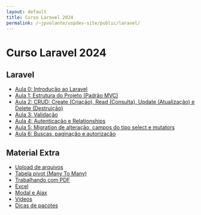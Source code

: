 ```yaml
---
layout: default
title: Curso Laravel 2024
permalink: /~jpvolante/uspdev-site/public/laravel/
---
```


# Curso Laravel 2024

## Laravel
- [Aula 0: Introdução ao Laravel](/~jpvolante/uspdev-site/public/laravel/aula-0-introducao)
- [Aula 1: Estrutura do Projeto (Padrão MVC)](/~jpvolante/uspdev-site/public/laravel/aula-1-estrutura-projeto)
- [Aula 2: CRUD: Create (Criação), Read (Consulta), Update (Atualização) e Delete (Destruição)
    ](/~jpvolante/uspdev-site/public/laravel/aula-2-crud)
- [Aula 3: Validação](/~jpvolante/uspdev-site/public/laravel/aula-0-introducao)
- [Aula 4: Autenticação e Relationships](/~jpvolante/uspdev-site/public/laravel/aula-0-introducao)
- [Aula 5: Migration de alteração, campos do tipo select e mutators](/~jpvolante/uspdev-site/public/laravel/aula-0-introducao)
- [Aula 6: Buscas, paginação e autorização](/~jpvolante/uspdev-site/public/laravel/aula-0-introducao)

## Material Extra
- [Upload de arquivos](/~jpvolante/uspdev-site/public/laravel/aula-0-introducao)
- [Tabela pivot (Many To Many)](/~jpvolante/uspdev-site/public/laravel/aula-0-introducao)
- [Trabalhando com PDF](/~jpvolante/uspdev-site/public/laravel/aula-0-introducao)
- [Excel](/~jpvolante/uspdev-site/public/laravel/aula-0-introducao)
- [Modal e Ajax](/~jpvolante/uspdev-site/public/laravel/aula-0-introducao)
- [Vídeos](/~jpvolante/uspdev-site/public/laravel/aula-0-introducao)
- [Dicas de pacotes](/~jpvolante/uspdev-site/public/laravel/aula-0-introducao)


